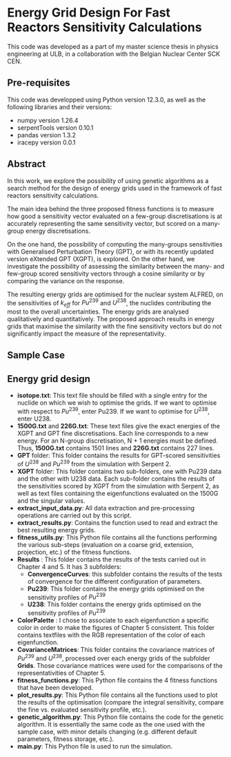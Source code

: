 # Energy Grid Design For Fast Reactors Sensitivity Calculations 

This code was developed as a part of my master science thesis in physics engineering at ULB, in a collaboration with the Belgian Nuclear Center SCK CEN. 

## Pre-requisites

This code was developped using Python version 12.3.0, as well as the following libraries and their versions:
- numpy version 1.26.4
- serpentTools version 0.10.1
- pandas version 1.3.2
- iracepy version 0.0.1

## Abstract

In this work, we explore the possibility of using genetic algorithms as a search method for the design of energy grids used in the framework of fast reactors sensitivity calculations.

The main idea behind the three proposed fitness functions is to measure how good a sensitivity vector evaluated on a few-group discretisations is at accurately representing the same sensitivity vector, but scored on a many-group energy discretisations.

On the one hand, the possibility of computing the many-groups sensitivities with Generalised Perturbation Theory (GPT), or with its recently updated version eXtended GPT (XGPT), is explored. On the other hand, we investigate the possibility of assessing the similarity between the many- and few-group scored sensitivity vectors through a cosine similarity or by comparing the variance on the response.

 The resulting energy grids are optimised for the nuclear system ALFRED, on the sensitivities of $k_{eff}$ for $Pu^{239}$ and $U^{238}$, the nuclides contributing the most to the overall uncertainties. The energy grids are analysed qualitatively and quantitatively. The proposed approach results in energy grids that maximise the similarity with the fine sensitivity vectors but do not significantly impact the measure of the representativity. 

## Sample Case

## Energy grid design
- **isotope.txt**: This text file should be filled with a single entry for the nuclide on which we wish to optimise the grids. If we want to optimise with respect to $Pu^{239}$, enter Pu239. If we want to optimise for $U^{238}$, enter U238.
- **1500G.txt** and **226G.txt**: These text files give the exact energies of the XGPT and GPT fine discretisations. Each line corresponds to a new energy. For an N-group discretisation, N + 1 energies must be defined. Thus, **1500G.txt** contains 1501 lines and **226G.txt** contains 227 lines.
- **GPT** folder: This folder contains the results for GPT-scored sensitivities of $U^{238}$ and $Pu^{239}$ from the simulation with Serpent 2.
- **XGPT** folder: This folder contains two sub-folders, one with Pu239 data and the other with U238 data. Each sub-folder contains the results of the sensitivities scored by XGPT from the simulation with Serpent 2, as well as text files containing the eigenfunctions evaluated on the 1500G and the singular values.
- **extract_input_data.py**: All data extraction and pre-processing operations are carried out by this script.
- **extract_results.py**: Contains the function used to read and extract the best resulting energy grids.
- **fitness_utils.py**: This Python file contains all the functions performing the various sub-steps (evaluation on a coarse grid, extension, projection, etc.) of the fitness functions.
- **Results** : This folder contains the results of the tests carried out in Chapter 4 and 5. It has 3 subfolders:
  - **ConvergenceCurves**: this subfolder contains the results of the tests of convergence for the different configuration of parameters.
  - **Pu239**: This folder contains the energy grids optimised on the sensitivity profiles of  $Pu^{239}$
  - **U238**: This folder contains the energy grids optimised on the sensitivity profiles of  $Pu^{239}$
- **ColorPalette** : I chose to associate to each eigenfunction a specific color in order to make the figures of Chapter 5 consistent. This folder contains textfiles with the RGB representation of the color of each eigenfunction.
- **CovarianceMatrices**: This folder contains the covariance matrices of $Pu^{239}$ and  $U^{238}$, processed over each energy grids of the subfolder **Grids**. Those covariance matrices were used for the comparisons of the representativities of Chapter 5.
- **fitness_functions.py**: This Python file contains the 4 fitness functions that have been developed.
- **plot_results.py**: This Python file contains all the functions used to plot the results of the optimisation (compare the integral sensitivity, compare the fine vs. evaluated sensitivity profile, etc.).
- **genetic_algorithm.py**: This Python file contains the code for the genetic algorithm. It is essentially the same code as the one used with the sample case, with minor details changing (e.g. different default parameters, fitness storage, etc.).
- **main.py**: This Python file is used to run the simulation.


